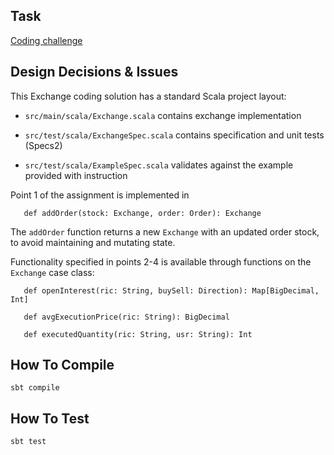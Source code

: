 ## Task

[Coding challenge](./doc/CHALLENGE.md)

## Design Decisions & Issues

This Exchange coding solution has a standard Scala project layout:

* `src/main/scala/Exchange.scala` contains exchange implementation

* `src/test/scala/ExchangeSpec.scala` contains specification and unit tests (Specs2)

* `src/test/scala/ExampleSpec.scala` validates against the example provided with instruction

Point 1 of the assignment is implemented in 

```
   def addOrder(stock: Exchange, order: Order): Exchange  
```

The `addOrder` function returns a new `Exchange` with an updated order stock, to avoid maintaining and mutating state.   
 
Functionality specified in points 2-4 is available through functions on the `Exchange` case class:
 
``` 
   def openInterest(ric: String, buySell: Direction): Map[BigDecimal, Int] 
   
   def avgExecutionPrice(ric: String): BigDecimal
     
   def executedQuantity(ric: String, usr: String): Int   
```

## How To Compile

`sbt compile`

## How To Test

`sbt test`